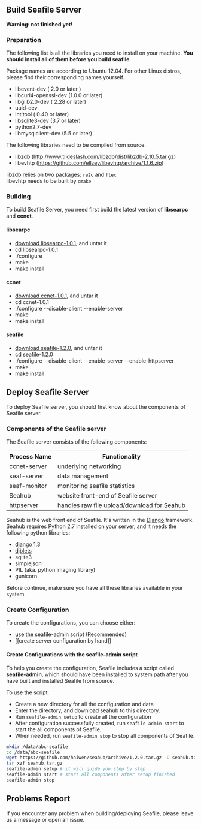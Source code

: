## Build Seafile Server ##

**Warning: not finished yet!**

### Preparation ###

The following list is all the libraries you need to install on your machine. __You should install all of them before you build seafile__.

Package names are according to Ubuntu 12.04. For other Linux distros, please find their corresponding names yourself.

* libevent-dev ( 2.0 or later )
* libcurl4-openssl-dev  (1.0.0 or later)
* libglib2.0-dev ( 2.28 or later)
* uuid-dev
* intltool ( 0.40 or later)
* libsqlite3-dev (3.7 or later)
* python2.7-dev 
* libmysqlclient-dev (5.5 or later)

The following libraries need to be compiled from source.

* libzdb (http://www.tildeslash.com/libzdb/dist/libzdb-2.10.5.tar.gz)
* libevhtp (https://github.com/ellzey/libevhtp/archive/1.1.6.zip)

libzdb relies on two packages: `re2c` and `flex`  
libevhtp needs to be built by `cmake`

### Building ###

To build Seafile Server, you need first build the latest version of **libsearpc** and **ccnet**.

#### libsearpc ####

* [download libsearpc-1.0.1](https://github.com/downloads/haiwen/libsearpc/libsearpc-1.0.1.tar.gz), and untar it
* cd libsearpc-1.0.1
* ./configure
* make
* make install

#### ccnet ####

* [download ccnet-1.0.1](https://github.com/downloads/haiwen/ccnet/ccnet-1.0.1.tar.gz), and untar it
* cd ccnet-1.0.1
* ./configure --disable-client --enable-server
* make
* make install

#### seafile ####

* [download seafile-1.2.0](https://github.com/downloads/haiwen/seafile/seafile-1.2.0.tar.gz), and untar it
* cd seafile-1.2.0
* ./configure --disable-client --enable-server --enable-httpserver
* make
* make install

## Deploy Seafile Server ##

To deploy Seafile server, you should first know about the components of Seafile server.

### Components of the Seafile server

The Seafile server consists of the following components:

<table>
  <tr>
    <th>Process Name</th><th>Functionality</th>
  </tr>
  <tr>
    <td>ccnet-server</td><td>underlying networking</td>
  </tr>
  <tr>
    <td>seaf-server</td><td>data management</td>
  </tr>
  <tr>
    <td>seaf-monitor</td><td>monitoring seafile statistics</td>
  </tr>
  <tr>
    <td>Seahub</td><td>website front-end of Seafile server</td>
  </tr>
  <tr>
    <td>httpserver</td><td>handles raw file upload/download for Seahub</td>
  </tr>
</table>

Seahub is the web front end of Seafile. It's written in the [Django](http://djangoproject.com) framework.
Seahub requires Python 2.7 installed on your server, and it needs the following python libraries:  

* [django 1.3](https://www.djangoproject.com/download/1.3.1/tarball/)
* [djblets](https://github.com/djblets/djblets/tarball/release-0.6.14)
* sqlite3
* simplejson
* PIL (aka. python imaging library)
* gunicorn

Before continue, make sure you have all these libraries available in your system.

### Create Configuration ###

To create the configurations, you can choose either:

* use the seafile-admin script (Recommended)
* [[create server configuration by hand]]

#### Create Configurations with the seafile-admin script ####

To help you create the configuration, Seafile includes a script called **seafile-admin**, which should have been installed to system path after you have built and installed Seafile from source.

To use the script:

* Create a new directory for all the configuration and data
* Enter the directory, and download seahub to this directory.
* Run `seafile-admin setup` to create all the configuration
* After configuration successfully created, run `seafile-admin start` to start the all components of Seafile.
* When needed, run `seafile-admin stop` to stop all components of Seafile.

```sh
mkdir /data/abc-seafile
cd /data/abc-seafile
wget https://github.com/haiwen/seahub/archive/1.2.0.tar.gz -O seahub.tar.gz
tar xzf seahub.tar.gz
seafile-admin setup # it will guide you step by step
seafile-admin start # start all components after setup finished
seafile-admin stop
```

## Problems Report ##

If you encounter any problem when building/deploying Seafile, please leave us a message or open an issue.